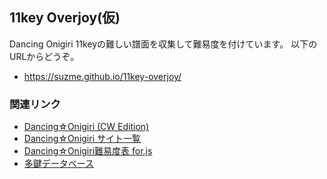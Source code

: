 ## 11key Overjoy(仮)
Dancing Onigiri 11keyの難しい譜面を収集して難易度を付けています。
以下のURLからどうぞ。
 - https://suzme.github.io/11key-overjoy/

### 関連リンク
 - [Dancing☆Onigiri (CW Edition)](https://github.com/cwtickle/danoniplus)
 - [Dancing☆Onigiri サイト一覧](https://cw7.sakura.ne.jp/danonidb/)
 - [Dancing☆Onigiri難易度表 for.js](http://dodl4.g3.xrea.com/)
 - [多鍵データベース](http://apoi108.sakura.ne.jp/danoni/ta/index.php)

